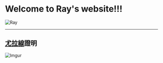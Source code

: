 # Welcome to Ray's website!!!

![Ray](https://i.imgur.com/jLTjC4c.jpg)

---

## [尤拉線](https://zh.wikipedia.org/wiki/%E6%AD%90%E6%8B%89%E7%B7%9A)證明

![Imgur](https://i.imgur.com/YIEd95b.png)
